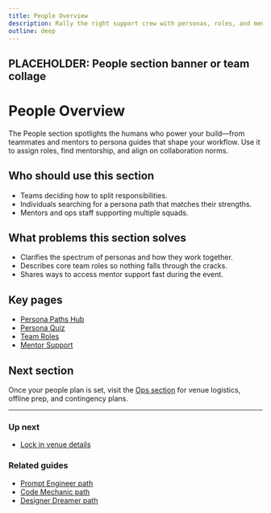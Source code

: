 ```yaml
---
title: People Overview
description: Rally the right support crew with personas, roles, and mentor connections.
outline: deep
---
```


<!-- DESIGN TODO -->
## PLACEHOLDER: People section banner or team collage

# People Overview

The People section spotlights the humans who power your build—from teammates and mentors to persona guides that shape your workflow. Use it to assign roles, find mentorship, and align on collaboration norms.

## Who should use this section

- Teams deciding how to split responsibilities.
- Individuals searching for a persona path that matches their strengths.
- Mentors and ops staff supporting multiple squads.

## What problems this section solves

- Clarifies the spectrum of personas and how they work together.
- Describes core team roles so nothing falls through the cracks.
- Shares ways to access mentor support fast during the event.

## Key pages

- [Persona Paths Hub](/people/persona-paths)
- [Persona Quiz](/people/persona-quiz)
- [Team Roles](/people/team-roles)
- [Mentor Support](/people/mentor-support)

## Next section

Once your people plan is set, visit the [Ops section](/ops/index) for venue logistics, offline prep, and contingency plans.

---

### Up next
- [Lock in venue details](/ops/index)

### Related guides
- [Prompt Engineer path](/people/paths/prompt-engineer)
- [Code Mechanic path](/people/paths/code-mechanic)
- [Designer Dreamer path](/people/paths/designer-dreamer)
